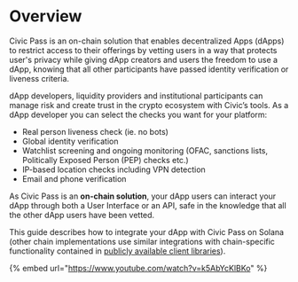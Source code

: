# Overview

Civic Pass is an on-chain solution that enables decentralized Apps (dApps) to restrict access to their offerings by vetting users in a way that protects user's privacy while giving dApp creators and users the freedom to use a dApp, knowing that all other participants have passed identity verification or liveness criteria.

dApp developers, liquidity providers and institutional participants can manage risk and create trust in the crypto ecosystem with Civic’s tools. As a dApp developer you can select the checks you want for your platform:

* Real person liveness check (ie. no bots)
* Global identity verification
* Watchlist screening and ongoing monitoring (OFAC, sanctions lists, Politically Exposed Person (PEP) checks etc.)
* IP-based location checks including VPN detection
* Email and phone verification

As Civic Pass is an **on-chain solution**, your dApp users can interact your dApp through both a User Interface or an API, safe in the knowledge that all the other dApp users have been vetted.&#x20;

This guide describes how to integrate your dApp with Civic Pass on Solana (other chain implementations use similar integrations with chain-specific functionality contained in [publicly available client libraries](https://github.com/identity-com/on-chain-identity-gateway)).

{% embed url="https://www.youtube.com/watch?v=k5AbYcKlBKo" %}



